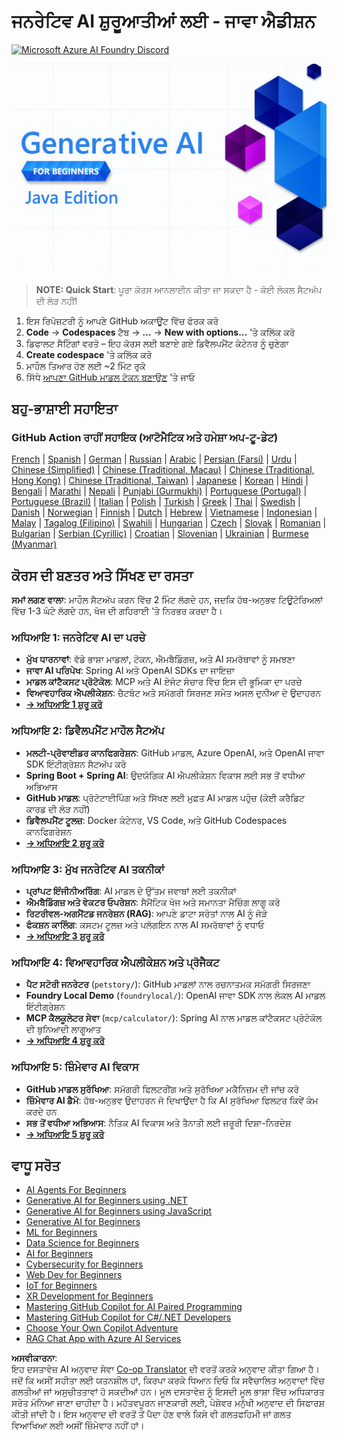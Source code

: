 <!--
CO_OP_TRANSLATOR_METADATA:
{
  "original_hash": "2ee0f50497c11d1941347ac61fb017a9",
  "translation_date": "2025-07-21T17:31:58+00:00",
  "source_file": "README.md",
  "language_code": "pa"
}
-->
# ਜਨਰੇਟਿਵ AI ਸ਼ੁਰੂਆਤੀਆਂ ਲਈ - ਜਾਵਾ ਐਡੀਸ਼ਨ  
[![Microsoft Azure AI Foundry Discord](https://dcbadge.limes.pink/api/server/ByRwuEEgH4)](https://discord.com/invite/ByRwuEEgH4)  

![ਜਨਰੇਟਿਵ AI ਸ਼ੁਰੂਆਤੀਆਂ ਲਈ - ਜਾਵਾ ਐਡੀਸ਼ਨ](../../translated_images/beg-genai-series.61edc4a6b2cc54284fa2d70eda26dc0ca2669e26e49655b842ea799cd6e16d2a.pa.png)  

> **NOTE: Quick Start**: ਪੂਰਾ ਕੋਰਸ ਆਨਲਾਈਨ ਕੀਤਾ ਜਾ ਸਕਦਾ ਹੈ - ਕੋਈ ਲੋਕਲ ਸੈਟਅੱਪ ਦੀ ਲੋੜ ਨਹੀਂ!  
1. ਇਸ ਰਿਪੋਜ਼ਟਰੀ ਨੂੰ ਆਪਣੇ GitHub ਅਕਾਊਂਟ ਵਿੱਚ ਫੋਰਕ ਕਰੋ  
2. **Code** → **Codespaces** ਟੈਬ → **...** → **New with options...** 'ਤੇ ਕਲਿੱਕ ਕਰੋ  
3. ਡਿਫਾਲਟ ਸੈਟਿੰਗਾਂ ਵਰਤੋ – ਇਹ ਕੋਰਸ ਲਈ ਬਣਾਏ ਗਏ ਡਿਵੈਲਪਮੈਂਟ ਕੰਟੇਨਰ ਨੂੰ ਚੁਣੇਗਾ  
4. **Create codespace** 'ਤੇ ਕਲਿੱਕ ਕਰੋ  
5. ਮਾਹੌਲ ਤਿਆਰ ਹੋਣ ਲਈ ~2 ਮਿੰਟ ਰੁਕੋ  
6. ਸਿੱਧੇ [ਆਪਣਾ GitHub ਮਾਡਲ ਟੋਕਨ ਬਣਾਉਣ](./02-SetupDevEnvironment/README.md#step-2-create-a-github-personal-access-token) 'ਤੇ ਜਾਓ  

## ਬਹੁ-ਭਾਸ਼ਾਈ ਸਹਾਇਤਾ  

### GitHub Action ਰਾਹੀਂ ਸਹਾਇਕ (ਆਟੋਮੈਟਿਕ ਅਤੇ ਹਮੇਸ਼ਾ ਅਪ-ਟੂ-ਡੇਟ)  

[French](../fr/README.md) | [Spanish](../es/README.md) | [German](../de/README.md) | [Russian](../ru/README.md) | [Arabic](../ar/README.md) | [Persian (Farsi)](../fa/README.md) | [Urdu](../ur/README.md) | [Chinese (Simplified)](../zh/README.md) | [Chinese (Traditional, Macau)](../mo/README.md) | [Chinese (Traditional, Hong Kong)](../hk/README.md) | [Chinese (Traditional, Taiwan)](../tw/README.md) | [Japanese](../ja/README.md) | [Korean](../ko/README.md) | [Hindi](../hi/README.md) | [Bengali](../bn/README.md) | [Marathi](../mr/README.md) | [Nepali](../ne/README.md) | [Punjabi (Gurmukhi)](./README.md) | [Portuguese (Portugal)](../pt/README.md) | [Portuguese (Brazil)](../br/README.md) | [Italian](../it/README.md) | [Polish](../pl/README.md) | [Turkish](../tr/README.md) | [Greek](../el/README.md) | [Thai](../th/README.md) | [Swedish](../sv/README.md) | [Danish](../da/README.md) | [Norwegian](../no/README.md) | [Finnish](../fi/README.md) | [Dutch](../nl/README.md) | [Hebrew](../he/README.md) | [Vietnamese](../vi/README.md) | [Indonesian](../id/README.md) | [Malay](../ms/README.md) | [Tagalog (Filipino)](../tl/README.md) | [Swahili](../sw/README.md) | [Hungarian](../hu/README.md) | [Czech](../cs/README.md) | [Slovak](../sk/README.md) | [Romanian](../ro/README.md) | [Bulgarian](../bg/README.md) | [Serbian (Cyrillic)](../sr/README.md) | [Croatian](../hr/README.md) | [Slovenian](../sl/README.md) | [Ukrainian](../uk/README.md) | [Burmese (Myanmar)](../my/README.md)  

## ਕੋਰਸ ਦੀ ਬਣਤਰ ਅਤੇ ਸਿੱਖਣ ਦਾ ਰਸਤਾ  

**ਸਮਾਂ ਲਗਣ ਵਾਲਾ**: ਮਾਹੌਲ ਸੈਟਅੱਪ ਕਰਨ ਵਿੱਚ 2 ਮਿੰਟ ਲੱਗਦੇ ਹਨ, ਜਦਕਿ ਹੱਥ-ਅਨੁਭਵ ਟਿਊਟੋਰਿਅਲਾਂ ਵਿੱਚ 1-3 ਘੰਟੇ ਲੱਗਦੇ ਹਨ, ਖੋਜ ਦੀ ਗਹਿਰਾਈ 'ਤੇ ਨਿਰਭਰ ਕਰਦਾ ਹੈ।  

### **ਅਧਿਆਇ 1: ਜਨਰੇਟਿਵ AI ਦਾ ਪਰਚੇ**  
- **ਮੁੱਖ ਧਾਰਨਾਵਾਂ**: ਵੱਡੇ ਭਾਸ਼ਾ ਮਾਡਲਾਂ, ਟੋਕਨ, ਐਮਬੈਡਿੰਗਜ਼, ਅਤੇ AI ਸਮਰੱਥਾਵਾਂ ਨੂੰ ਸਮਝਣਾ  
- **ਜਾਵਾ AI ਪਰਿਪੇਖ**: Spring AI ਅਤੇ OpenAI SDKs ਦਾ ਜਾਇਜ਼ਾ  
- **ਮਾਡਲ ਕਾਂਟੈਕਸਟ ਪ੍ਰੋਟੋਕੋਲ**: MCP ਅਤੇ AI ਏਜੰਟ ਸੰਚਾਰ ਵਿੱਚ ਇਸ ਦੀ ਭੂਮਿਕਾ ਦਾ ਪਰਚੇ  
- **ਵਿਆਵਹਾਰਿਕ ਐਪਲੀਕੇਸ਼ਨ**: ਚੈਟਬੋਟ ਅਤੇ ਸਮੱਗਰੀ ਸਿਰਜਣ ਸਮੇਤ ਅਸਲ ਦੁਨੀਆ ਦੇ ਉਦਾਹਰਨ  
- **[→ ਅਧਿਆਇ 1 ਸ਼ੁਰੂ ਕਰੋ](./01-IntroToGenAI/README.md)**  

### **ਅਧਿਆਇ 2: ਡਿਵੈਲਪਮੈਂਟ ਮਾਹੌਲ ਸੈਟਅੱਪ**  
- **ਮਲਟੀ-ਪ੍ਰੋਵਾਈਡਰ ਕਾਨਫਿਗਰੇਸ਼ਨ**: GitHub ਮਾਡਲ, Azure OpenAI, ਅਤੇ OpenAI ਜਾਵਾ SDK ਇੰਟੀਗ੍ਰੇਸ਼ਨ ਸੈਟਅੱਪ ਕਰੋ  
- **Spring Boot + Spring AI**: ਉਦਯੋਗਿਕ AI ਐਪਲੀਕੇਸ਼ਨ ਵਿਕਾਸ ਲਈ ਸਭ ਤੋਂ ਵਧੀਆ ਅਭਿਆਸ  
- **GitHub ਮਾਡਲ**: ਪ੍ਰੋਟੋਟਾਈਪਿੰਗ ਅਤੇ ਸਿੱਖਣ ਲਈ ਮੁਫ਼ਤ AI ਮਾਡਲ ਪਹੁੰਚ (ਕੋਈ ਕਰੈਡਿਟ ਕਾਰਡ ਦੀ ਲੋੜ ਨਹੀਂ)  
- **ਡਿਵੈਲਪਮੈਂਟ ਟੂਲਜ਼**: Docker ਕੰਟੇਨਰ, VS Code, ਅਤੇ GitHub Codespaces ਕਾਨਫਿਗਰੇਸ਼ਨ  
- **[→ ਅਧਿਆਇ 2 ਸ਼ੁਰੂ ਕਰੋ](./02-SetupDevEnvironment/README.md)**  

### **ਅਧਿਆਇ 3: ਮੁੱਖ ਜਨਰੇਟਿਵ AI ਤਕਨੀਕਾਂ**  
- **ਪ੍ਰਾਂਪਟ ਇੰਜੀਨੀਅਰਿੰਗ**: AI ਮਾਡਲ ਦੇ ਉੱਤਮ ਜਵਾਬਾਂ ਲਈ ਤਕਨੀਕਾਂ  
- **ਐਮਬੈਡਿੰਗਜ਼ ਅਤੇ ਵੇਕਟਰ ਓਪਰੇਸ਼ਨ**: ਸੈਮੈਂਟਿਕ ਖੋਜ ਅਤੇ ਸਮਾਨਤਾ ਮੈਚਿੰਗ ਲਾਗੂ ਕਰੋ  
- **ਰਿਟਰੀਵਲ-ਅਗਮੈਂਟਡ ਜਨਰੇਸ਼ਨ (RAG)**: ਆਪਣੇ ਡਾਟਾ ਸਰੋਤਾਂ ਨਾਲ AI ਨੂੰ ਜੋੜੋ  
- **ਫੰਕਸ਼ਨ ਕਾਲਿੰਗ**: ਕਸਟਮ ਟੂਲਜ਼ ਅਤੇ ਪਲੱਗਇਨ ਨਾਲ AI ਸਮਰੱਥਾਵਾਂ ਨੂੰ ਵਧਾਓ  
- **[→ ਅਧਿਆਇ 3 ਸ਼ੁਰੂ ਕਰੋ](./03-CoreGenerativeAITechniques/README.md)**  

### **ਅਧਿਆਇ 4: ਵਿਆਵਹਾਰਿਕ ਐਪਲੀਕੇਸ਼ਨ ਅਤੇ ਪ੍ਰੋਜੈਕਟ**  
- **ਪੈਟ ਸਟੋਰੀ ਜਨਰੇਟਰ** (`petstory/`): GitHub ਮਾਡਲਾਂ ਨਾਲ ਰਚਨਾਤਮਕ ਸਮੱਗਰੀ ਸਿਰਜਣਾ  
- **Foundry Local Demo** (`foundrylocal/`): OpenAI ਜਾਵਾ SDK ਨਾਲ ਲੋਕਲ AI ਮਾਡਲ ਇੰਟੀਗ੍ਰੇਸ਼ਨ  
- **MCP ਕੈਲਕੂਲੇਟਰ ਸੇਵਾ** (`mcp/calculator/`): Spring AI ਨਾਲ ਮਾਡਲ ਕਾਂਟੈਕਸਟ ਪ੍ਰੋਟੋਕੋਲ ਦੀ ਬੁਨਿਆਦੀ ਲਾਗੂਆਤ  
- **[→ ਅਧਿਆਇ 4 ਸ਼ੁਰੂ ਕਰੋ](./04-PracticalSamples/README.md)**  

### **ਅਧਿਆਇ 5: ਜ਼ਿੰਮੇਵਾਰ AI ਵਿਕਾਸ**  
- **GitHub ਮਾਡਲ ਸੁਰੱਖਿਆ**: ਸਮੱਗਰੀ ਫਿਲਟਰੀਂਗ ਅਤੇ ਸੁਰੱਖਿਆ ਮਕੈਨਿਜ਼ਮ ਦੀ ਜਾਂਚ ਕਰੋ  
- **ਜ਼ਿੰਮੇਵਾਰ AI ਡੈਮੋ**: ਹੱਥ-ਅਨੁਭਵ ਉਦਾਹਰਨ ਜੋ ਦਿਖਾਉਂਦਾ ਹੈ ਕਿ AI ਸੁਰੱਖਿਆ ਫਿਲਟਰ ਕਿਵੇਂ ਕੰਮ ਕਰਦੇ ਹਨ  
- **ਸਭ ਤੋਂ ਵਧੀਆ ਅਭਿਆਸ**: ਨੈਤਿਕ AI ਵਿਕਾਸ ਅਤੇ ਤੈਨਾਤੀ ਲਈ ਜ਼ਰੂਰੀ ਦਿਸ਼ਾ-ਨਿਰਦੇਸ਼  
- **[→ ਅਧਿਆਇ 5 ਸ਼ੁਰੂ ਕਰੋ](./05-ResponsibleGenAI/README.md)**  

## ਵਾਧੂ ਸਰੋਤ  

- [AI Agents For Beginners](https://github.com/microsoft/ai-agents-for-beginners)  
- [Generative AI for Beginners using .NET](https://github.com/microsoft/Generative-AI-for-beginners-dotnet)  
- [Generative AI for Beginners using JavaScript](https://github.com/microsoft/generative-ai-with-javascript)  
- [Generative AI for Beginners](https://github.com/microsoft/generative-ai-for-beginners)  
- [ML for Beginners](https://aka.ms/ml-beginners)  
- [Data Science for Beginners](https://aka.ms/datascience-beginners)  
- [AI for Beginners](https://aka.ms/ai-beginners)  
- [Cybersecurity for Beginners](https://github.com/microsoft/Security-101)  
- [Web Dev for Beginners](https://aka.ms/webdev-beginners)  
- [IoT for Beginners](https://aka.ms/iot-beginners)  
- [XR Development for Beginners](https://github.com/microsoft/xr-development-for-beginners)  
- [Mastering GitHub Copilot for AI Paired Programming](https://aka.ms/GitHubCopilotAI)  
- [Mastering GitHub Copilot for C#/.NET Developers](https://github.com/microsoft/mastering-github-copilot-for-dotnet-csharp-developers)  
- [Choose Your Own Copilot Adventure](https://github.com/microsoft/CopilotAdventures)  
- [RAG Chat App with Azure AI Services](https://github.com/Azure-Samples/azure-search-openai-demo-java)  

**ਅਸਵੀਕਾਰਨਾ**:  
ਇਹ ਦਸਤਾਵੇਜ਼ AI ਅਨੁਵਾਦ ਸੇਵਾ [Co-op Translator](https://github.com/Azure/co-op-translator) ਦੀ ਵਰਤੋਂ ਕਰਕੇ ਅਨੁਵਾਦ ਕੀਤਾ ਗਿਆ ਹੈ। ਜਦੋਂ ਕਿ ਅਸੀਂ ਸਹੀਤਾ ਲਈ ਯਤਨਸ਼ੀਲ ਹਾਂ, ਕਿਰਪਾ ਕਰਕੇ ਧਿਆਨ ਦਿਓ ਕਿ ਸਵੈਚਾਲਿਤ ਅਨੁਵਾਦਾਂ ਵਿੱਚ ਗਲਤੀਆਂ ਜਾਂ ਅਸੁਚੀਤਤਾਵਾਂ ਹੋ ਸਕਦੀਆਂ ਹਨ। ਮੂਲ ਦਸਤਾਵੇਜ਼ ਨੂੰ ਇਸਦੀ ਮੂਲ ਭਾਸ਼ਾ ਵਿੱਚ ਅਧਿਕਾਰਤ ਸਰੋਤ ਮੰਨਿਆ ਜਾਣਾ ਚਾਹੀਦਾ ਹੈ। ਮਹੱਤਵਪੂਰਨ ਜਾਣਕਾਰੀ ਲਈ, ਪੇਸ਼ੇਵਰ ਮਨੁੱਖੀ ਅਨੁਵਾਦ ਦੀ ਸਿਫਾਰਸ਼ ਕੀਤੀ ਜਾਂਦੀ ਹੈ। ਇਸ ਅਨੁਵਾਦ ਦੀ ਵਰਤੋਂ ਤੋਂ ਪੈਦਾ ਹੋਣ ਵਾਲੇ ਕਿਸੇ ਵੀ ਗਲਤਫਹਿਮੀ ਜਾਂ ਗਲਤ ਵਿਆਖਿਆ ਲਈ ਅਸੀਂ ਜ਼ਿੰਮੇਵਾਰ ਨਹੀਂ ਹਾਂ।